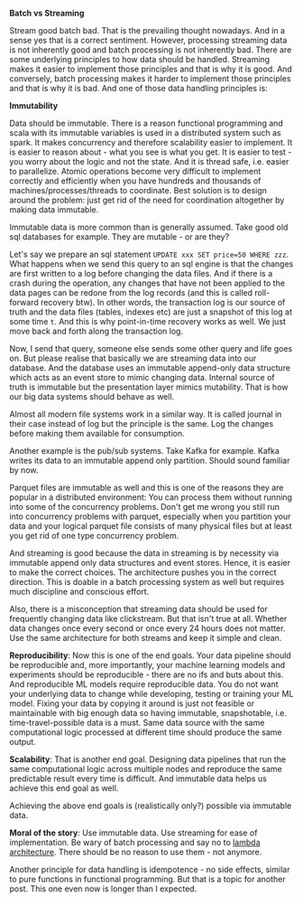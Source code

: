 __Batch vs Streaming__

Stream good batch bad.  That is the prevailing thought nowadays.  And in a sense yes that is a correct sentiment.  However, processing streaming data is not inherently good and batch processing is not inherently bad.  There are some underlying principles to how data should be handled.  Streaming makes it easier to implement those principles and that is why it is good.  And conversely, batch processing makes it harder to implement those principles and that is why it is bad.  And one of those data handling principles is:

__Immutability__

Data should be immutable.  There is a reason functional programming and scala with its immutable variables is used in a distributed system such as spark.  It makes concurrency and therefore scalability easier to implement.  It is easier to reason about - what you see is what you get. It is easier to test - you worry about the logic and not the state. And it is thread safe, i.e. easier to parallelize.  Atomic operations become very difficult to implement correctly and efficiently when you have hundreds and thousands of machines/processes/threads to coordinate.  Best solution is to design around the problem: just get rid of the need for coordination altogether by making data immutable.

Immutable data is more common than is generally assumed.  Take good old sql databases for example.  They are mutable - or are they?

Let's say we prepare an sql statement `UPDATE xxx SET price=50 WHERE zzz`.  What happens when we send this query to an sql engine is that the changes are first written to a log before changing the data files.  And if there is a crash during the operation, any changes that have not been applied to the data pages can be redone from the log records (and this is called roll-forward recovery btw).  In other words, the transaction log is our source of truth and the data files (tables, indexes etc) are just a snapshot of this log at some time `t`.  And this is why point-in-time recovery works as well.  We just move back and forth along the transaction log.

Now, I send that query, someone else sends some other query and life goes on.  But please realise that basically we are streaming data into our database.  And the database uses an immutable append-only data structure which acts as an event store to mimic changing data.  Internal source of truth is immutable but the presentation layer mimics mutability.  That is how our big data systems should behave as well.

Almost all modern file systems work in a similar way.  It is called journal in their case instead of log but the principle is the same.  Log the changes before making them available for consumption. 

Another example is the pub/sub systems.  Take Kafka for example. Kafka writes its data to an immutable append only partition. Should sound familiar by now.

Parquet files are immutable as well and this is one of the reasons they are popular in a distributed environment: You can process them without running into some of the concurrency problems.  Don't get me wrong you still run into concurrency problems with parquet, especially when you partition your data and your logical parquet file consists of many physical files but at least you get rid of one type concurrency problem.

And streaming is good because the data in streaming is by necessity via immutable append only data structures and event stores.  Hence, it is easier to make the correct choices. The architecture pushes you in the correct direction.  This is doable in a batch processing system as well but requires much discipline and conscious effort.

Also, there is a misconception that streaming data should be used for frequently changing data like clickstream.  But that isn't true at all.  Whether data changes once every second or once every 24 hours does not matter.  Use the same architecture for both streams and keep it simple and clean.

__Reproducibility__: Now this is one of the end goals.  Your data pipeline should be reproducible and, more importantly, your machine learning models and experiments should be reproducible - there are no ifs and buts about this.  And reproducible ML models require reproducible data.  You do not want your underlying data to change while developing, testing or training your ML model.  Fixing your data by copying it around is just not feasible or maintainable with big enough data so having immutable, snapshotable, i.e. time-travel-possible data is a must. Same data source with the same computational logic processed at different time should produce the same output.

__Scalability__: That is another end goal. Designing data pipelines that run the same computational logic across multiple nodes and reproduce the same predictable result every time is difficult. And immutable data helps us achieve this end goal as well.

Achieving the above end goals is (realistically only?) possible via immutable data.

__Moral of the story__: Use immutable data.  Use streaming for ease of implementation. Be wary of batch processing and say no to [lambda architecture][lambda-url]. There should be no reason to use them - not anymore.

Another principle for data handling is idempotence - no side effects, similar to pure functions in functional programming.  But that is a topic for another post. This one even now is longer than I expected.

[lambda-url]: https://en.wikipedia.org/wiki/Lambda_architecture